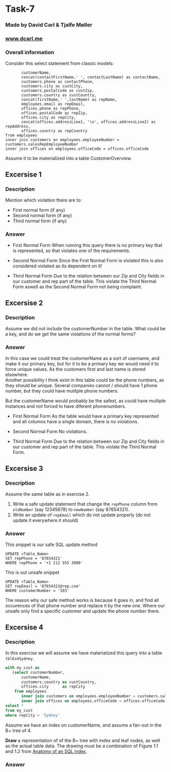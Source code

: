 # Task-7

### Made by David Carl & Tjalfe Møller
### www.dcarl.me

### Overall information

Consider this select statement from classic models:

```select customerNumber,
       customerName,
       concat(contactFirstName,' ', contactLastName) as contactName,
       customers.phone as contactPhone,
       customers.city as custCity,
       customers.postalCode as custZip,
       customers.country as custCountry,
       concat(firstName,' ',lastName) as repName,
       employees.email as repEmail,
       offices.phone as repPhone,
       offices.postalCode as repZip,
       offices.city as repCity,
       concat(offices.addressLine1, '\n', offices.addressLine2) as repAddress,
       offices.country as repCountry
from employees 
inner join customers on employees.employeeNumber = customers.salesRepEmployeeNumber
inner join offices on employees.officeCode = offices.officeCode
```
Assume it to be materialized into a table CustomerOverview.

## Excersise 1

### Description

Mention which violation there are to:

* First normal form (if any)
* Second normal form (if any)
* Third normal form (if any)

### Answer

* First Normal Form
    When running this query there is no primary key that is represented, so that violates one of the requirements.

* Second Normal Form
    Since the First Normal Form is violated this is also considered violated as its dependent on it!

* Third Normal Form
    Due to the relation between our Zip and City fields in our customer and rep part of the table. This violate the Third Normal Form aswell as the Second Normal Form not being complaint.

## Excersise 2

### Description

Assume we did not include the customerNumber in the table. What could be a key, and do we get the same violations of the normal forms?

### Answer

In this case we could treat the customerName as a sort of username, and make it our primary key, but for it to be a primary key we would need it to force unique values. As the customers first and last name is stored elsewhere.  
Another possibility I think exist in this table could be the phone numbers, as they should be unique. Several companies cannot / should have 1 phone number, but they could have mulitple phone numbers.

But the customerName would probably be the safest, as could have multiple instances and not forced to have diferent phonenumbers.


* First Normal Form
    As the table would have a primary key represented and all columns have a single domain, there is no violations.

* Second Normal Form
    No violations.

* Third Normal Form
    Due to the relation between our Zip and City fields in our customer and rep part of the table. This violate the Third Normal Form.


## Excersise 3

### Description

Assume the same table as in exercise 2. 

1. Write a safe update statement that change the `repPhone` column from `oldNumber` (say 12345678) to `newNumber` (say 87654321).
2. Write an update of `repEmail` which do not update properly (do not update it everywhere it should)

### Answer

This snippet is our safe SQL update method

```
UPDATE <Table_Name>
SET repPhone = '87654321'
WHERE repPhone = '+1 212 555 3000'
```

This is out unsafe snippet

```
UPDATE <Table_Name>
SET repEmail = '87654321@rep.com'
WHERE customerNumber = '103'
```

The reason why our safe method works is because it goes in, and find all occurences of that phone number and replace it by the new one. Where our unsafe only find a specific customer and update the phone number there.


## Excersise 4

### Description

In this exercise we will assume we have materialized this query into a table `tblEx4Sydney`.

```sql
with my_cust as
   (select customerNumber,
       customerName,
       customers.country as custCountry,
       offices.city      as repCity
    from employees
       inner join customers on employees.employeeNumber = customers.salesRepEmployeeNumber
       inner join offices on employees.officeCode = offices.officeCode)
select *
from my_cust
where repCity = 'Sydney'
```

Assume we have an index on customerName, and assume a fan-out in the B+ tree of 4. 

**Draw** a representation of of the B+ tree with index and leaf nodes, as well as the actual table data. The drawing must be a combination of Figure 1.1 and 1.2 from [Anatomy of an SQL index](https://use-the-index-luke.com/sql/anatomy).

### Answer
